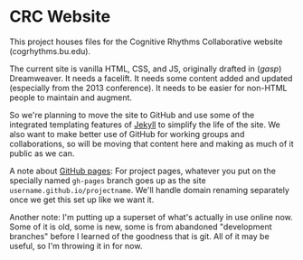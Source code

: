 CRC Website
===========

This project houses files for the Cognitive Rhythms Collaborative website (cogrhythms.bu.edu).

The current site is vanilla HTML, CSS, and JS, originally drafted in (*gasp*) Dreamweaver. It needs a facelift. It needs some content added and updated (especially from the 2013 conference). It needs to be easier for non-HTML people to maintain and augment.

So we're planning to move the site to GitHub and use some of the integrated templating features of [Jekyll](http://jekyllrb.com/) to simplify the life of the site. We also want to make better use of GitHub for working groups and collaborations, so will be moving that content here and making as much of it public as we can.

A note about [GitHub pages](http://pages.github.com): For project pages, whatever you put on the specially named `gh-pages` branch goes up as the site `username.github.io/projectname`. We'll handle domain renaming separately once we get this set up like we want it.

Another note: I'm putting up a superset of what's actually in use online now. Some of it is old, some is new, some is from abandoned "development branches" before I learned of the goodness that is git. All of it may be useful, so I'm throwing it in for now.
